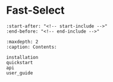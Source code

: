 <!-- docs/source/index.md -->

# Fast-Select

```{include} ../../README.md
:start-after: "<!-- start-include -->"
:end-before: "<!-- end-include -->"
```

```{toctree}
:maxdepth: 2
:caption: Contents:

installation
quickstart
api
user_guide
```